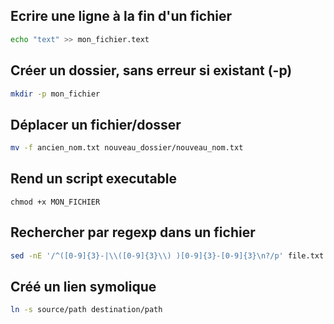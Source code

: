 <gtags shell bash fs>

<tags file write push>

 ## Ecrire une ligne à la fin d'un fichier
```bash
echo "text" >> mon_fichier.text
```

</tags>

<tags dir create mkdir>

 ## Créer un dossier, sans erreur si existant (-p)
```bash
mkdir -p mon_fichier
```

</tags>

<tags dir file move displace>

 ## Déplacer un fichier/dosser
```bash
mv -f ancien_nom.txt nouveau_dossier/nouveau_nom.txt
```

</tags>

<tags exec executable chmod>

 ## Rend un script executable
```shell 
chmod +x MON_FICHIER
```

</tags>

<tags search ligne line regexp>

 ## Rechercher par regexp dans un fichier
```bash
sed -nE '/^([0-9]{3}-|\\([0-9]{3}\\) )[0-9]{3}-[0-9]{3}\n?/p' file.txt
```

</tags>

<tags symlink symbolic link>

 ## Créé un lien symolique
```bash
ln -s source/path destination/path
```

</tags>

</gtags>
